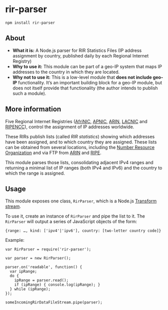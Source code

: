 # rir-parser

    npm install rir-parser    

## About

* **What it is:** A Node.js parser for RIR Statistics Files (IP address assignment by country, published daily by each Regional Internet Registry)
* **Why to use it:** This module can be part of a geo-IP system that maps IP addresses to the country in which they are located.
* **Why not to use it:** This is a low-level module that **does not include geo-IP** functionality. It’s an important building block for a geo-IP module, but does not itself provide that functionality (the author intends to publish such a module).

## More information
Five Regional Internet Registries ([AfriNIC](http://www.afrinic.net/), [APNIC](https://www.apnic.net/), [ARIN](https://www.arin.net/), [LACNIC](http://lacnic.net/) and [RIPENCC](http://www.ripe.net/)),  control the assignment of IP addresses worldwide.

These RIRs publish lists (called *RIR statistics*) showing which addresses have been assigned, and to which country they are assigned. These lists can be obtained from several locations, including the [Number Resource Organization](https://www.nro.net/statistics) and via FTP from [ARIN](ftp://ftp.arin.net/pub/stats) and [RIPE](ftp://ftp.ripe.net/pub/stats).

This module parses those lists, consolidating adjacent IPv4 ranges and returning a minimal list of IP ranges (both IPv4 and IPv6) and the country to which the range is assigned.

## Usage

This module exposes one class, `RirParser`, which is a Node.js [Transform stream](http://nodejs.org/api/stream.html#stream_class_stream_transform).

To use it, create an instance of `RirParser` and pipe the list to it. The `RirParser` will output a series of JavaScript objects of the form:

    {range: …, kind: ['ipv4'|'ipv6'], country: [two-letter country code]}

Example:

    var RirParser = require('rir-parser');

    var parser = new RirParser();

    parser.on('readable', function() {
      var ipRange;
      do {
        ipRange = parser.read();
        if (ipRange) { console.log(ipRange); }
      } while (ipRange);
    });

    someIncomingRirDataFileStream.pipe(parser);
    
